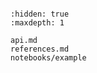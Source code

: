 ```{include} ../README.md
```

```{toctree}
:hidden: true
:maxdepth: 1

api.md
references.md
notebooks/example
```
